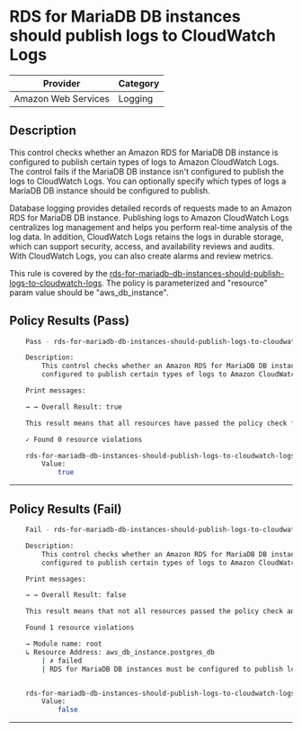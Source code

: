 # RDS for MariaDB DB instances should publish logs to CloudWatch Logs

| Provider            | Category |
| ------------------- | -------- |
| Amazon Web Services | Logging  |

## Description

This control checks whether an Amazon RDS for MariaDB DB instance is configured to publish certain types of logs to Amazon CloudWatch Logs. The control fails if the MariaDB DB instance isn't configured to publish the logs to CloudWatch Logs. You can optionally specify which types of logs a MariaDB DB instance should be configured to publish.

Database logging provides detailed records of requests made to an Amazon RDS for MariaDB DB instance. Publishing logs to Amazon CloudWatch Logs centralizes log management and helps you perform real-time analysis of the log data. In addition, CloudWatch Logs retains the logs in durable storage, which can support security, access, and availability reviews and audits. With CloudWatch Logs, you can also create alarms and review metrics.

This rule is covered by the [rds-for-mariadb-db-instances-should-publish-logs-to-cloudwatch-logs](https://github.com/hashicorp/policy-library-NIST-Policy-Set-for-AWS-Terraform/blob/main/policies/rds/rds-for-mariadb-db-instances-should-publish-logs-to-cloudwatch-logs.sentinel).
The policy is parameterized and "resource" param value should be "aws_db_instance".

## Policy Results (Pass)

```bash
    Pass - rds-for-mariadb-db-instances-should-publish-logs-to-cloudwatch-logs.sentinel

    Description:
        This control checks whether an Amazon RDS for MariaDB DB instance is
        configured to publish certain types of logs to Amazon CloudWatch Logs.

    Print messages:

    → → Overall Result: true

    This result means that all resources have passed the policy check for the policy rds-for-mariadb-db-instances-should-publish-logs-to-cloudwatch-logs.

    ✓ Found 0 resource violations

    rds-for-mariadb-db-instances-should-publish-logs-to-cloudwatch-logs.sentinel:65:1 - Rule "main"
        Value:
            true


```

---

## Policy Results (Fail)

```bash
    Fail - rds-for-mariadb-db-instances-should-publish-logs-to-cloudwatch-logs.sentinel

    Description:
        This control checks whether an Amazon RDS for MariaDB DB instance is
        configured to publish certain types of logs to Amazon CloudWatch Logs.

    Print messages:

    → → Overall Result: false

    This result means that not all resources passed the policy check and the protected behavior is not allowed for the policy rds-for-mariadb-db-instances-should-publish-logs-to-cloudwatch-logs.

    Found 1 resource violations

    → Module name: root
    ↳ Resource Address: aws_db_instance.postgres_db
        | ✗ failed
        | RDS for MariaDB DB instances must be configured to publish logs to CloudWatch Logs. At minimum, 'audit' and 'error' log types should be enabled. Refer to https://docs.aws.amazon.com/securityhub/latest/userguide/rds-controls.html#rds-42 for more details.


    rds-for-mariadb-db-instances-should-publish-logs-to-cloudwatch-logs.sentinel:65:1 - Rule "main"
        Value:
            false

```

---
